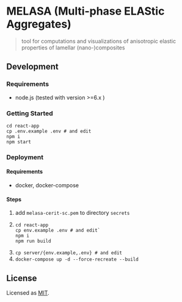# MELASA (Multi-phase ELAStic Aggregates)

> tool for computations and visualizations of anisotropic elastic properties of lamellar (nano-)composites

## Development

### Requirements

- node.js (tested with version >=6.x )

### Getting Started

```
cd react-app
cp .env.example .env # and edit
npm i
npm start
```

### Deployment

#### Requirements

- docker, docker-compose

#### Steps

1. add `melasa-cerit-sc.pem` to directory `secrets`
1. ```
   cd react-app
   cp env.example .env # and edit`
   npm i
   npm run build
   ```
1. `cp server/{env.example,.env} # and edit`
1. `docker-compose up -d --force-recreate --build`

## License

Licensed as [MIT](https://github.com/dudko/melasa/blob/master/LICENSE).
